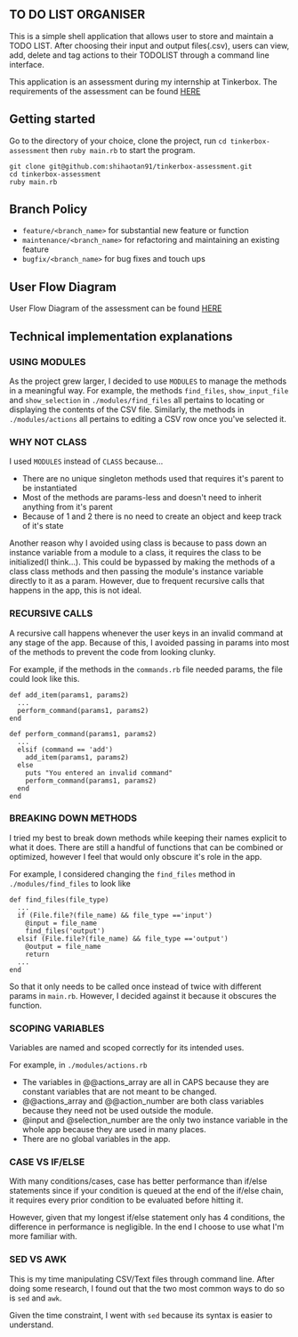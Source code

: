 ## TO DO LIST ORGANISER

This is a simple shell application that allows user to store and maintain a TODO LIST. After choosing their input and output files(.csv), users can view, add, delete and tag actions to their TODOLIST through a command line interface.

This application is an assessment during my internship at Tinkerbox.
The requirements of the assessment can be found [HERE](https://gist.github.com/gohdaniel15/192bc903d590faaefa08fff4e92899b6)

## Getting started

Go to the directory of your choice, clone the project, run `cd tinkerbox-assessment` then `ruby main.rb` to start the program.

```
git clone git@github.com:shihaotan91/tinkerbox-assessment.git
cd tinkerbox-assessment
ruby main.rb
```

## Branch Policy

* `feature/<branch_name>` for substantial new feature or function
* `maintenance/<branch_name>` for refactoring and maintaining an existing feature
* `bugfix/<branch_name>` for bug fixes and touch ups

## User Flow Diagram

User Flow Diagram of the assessment can be found [HERE](http://i.imgur.com/JbNbtWB.jpg)

## Technical implementation explanations

### USING MODULES

As the project grew larger, I decided to use `MODULES` to manage the methods in a meaningful way. For example, the methods `find_files`, `show_input_file` and `show_selection` in `./modules/find_files` all pertains to locating or displaying the contents of the CSV file. Similarly, the methods in `./modules/actions` all pertains to editing a CSV row once you've selected it.

### WHY NOT CLASS

I used `MODULES` instead of `CLASS` because...
* There are no unique singleton methods used that requires it's parent to be instantiated
* Most of the methods are params-less and doesn't need to inherit anything from it's parent
* Because of 1 and 2 there is no need to create an object and keep track of it's state

Another reason why I avoided using class is because to pass down an instance variable from a module to a class, it requires the class to be initialized(I think...). This could be bypassed by making the methods of a class class methods and then passing the module's instance variable directly to it as a param. However, due to frequent recursive calls that happens in the app, this is not ideal.  

### RECURSIVE CALLS

A recursive call happens whenever the user keys in an invalid command at any stage of the app. Because of this, I avoided passing in params into most of the methods to prevent the code from looking clunky.

For example, if the methods in the `commands.rb` file needed params, the file could look like this.

```
def add_item(params1, params2)
  ...
  perform_command(params1, params2)
end

def perform_command(params1, params2)
  ...
  elsif (command == 'add')
    add_item(params1, params2)
  else
    puts "You entered an invalid command"
    perform_command(params1, params2)
  end
end
```
### BREAKING DOWN METHODS

I tried my best to break down methods while keeping their names explicit to what it does. There are still a handful of functions that can be combined or optimized, however I feel that would only obscure it's role in the app.

For example, I considered changing the `find_files` method in `./modules/find_files` to look like

```
def find_files(file_type)
  ...
  if (File.file?(file_name) && file_type =='input')
    @input = file_name
    find_files('output')
  elsif (File.file?(file_name) && file_type =='output')
    @output = file_name
    return
  ...  
end
```

So that it only needs to be called once instead of twice with different params in `main.rb`. However, I decided against it because it obscures the function.

### SCOPING VARIABLES

Variables are named and scoped correctly for its intended uses.

For example, in `./modules/actions.rb`

* The variables in @@actions_array are all in CAPS because they are constant variables that are not meant to be changed.
* @@actions_array and @@action_number are both class variables because they need not be used outside the module.
* @input and @selection_number are the only two instance variable in the whole app because they are used in many places.
* There are no global variables in the app.

### CASE VS IF/ELSE

With many conditions/cases, case has better performance than if/else statements since if your condition is queued at the end of the if/else chain, it requires every prior condition to be evaluated before hitting it.

However, given that my longest if/else statement only has 4 conditions, the difference in performance is negligible. In the end I choose to use what I'm more familiar with.

### SED VS AWK

This is my time manipulating CSV/Text files through command line. After doing some research, I found out that the two most common ways to do so is `sed` and `awk`.

Given the time constraint, I went with `sed` because its syntax is easier to understand.  
